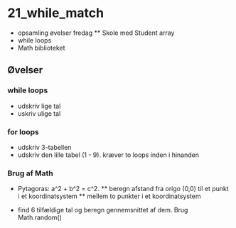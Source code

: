 # 21_while_match

* opsamling øvelser fredag
** Skole med Student array
* while loops
* Math biblioteket

## Øvelser
### while loops
* udskriv lige tal
* uskriv ulige tal

### for loops
* udskriv 3-tabellen
* udskriv den lille tabel (1 - 9). kræver to loops inden i hinanden

### Brug af Math
* Pytagoras: a^2 + b^2 = c^2.
** beregn afstand fra origo (0,0) til et punkt i et koordinatsystem
** mellem to punkter i et koordinatsystem

* find 6 tilfældige tal og beregn gennemsnittet af dem. Brug Math.random()
